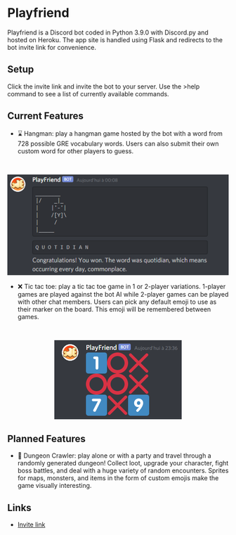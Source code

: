 # Playfriend
Playfriend is a Discord bot coded in Python 3.9.0 with Discord.py and hosted on Heroku. The app site is handled using Flask and redirects to the bot invite link for convenience.

## Setup
Click the invite link and invite the bot to your server. Use the >help command to see a list of currently available commands.

## Current Features
*   :hourglass: Hangman: play a hangman game hosted by the bot with a word from 728 possible GRE vocabulary words. Users can also submit their own custom word for other players to guess.
<br>
<p align="center" width="100%">
  <img src="Images/playfriendhm.PNG?raw=true" alt="An example hangman game.">
</p>

*   :x: Tic tac toe: play a tic tac toe game in 1 or 2-player variations. 1-player games are played against the bot AI while 2-player games can be played with other chat members. Users can pick any default emoji to use as their marker on the board. This emoji will be remembered between games.
<br>
<p align="center" width="100%">
  <img src="Images/playfriendtt.PNG?raw=true" alt="An example tic tac toe board.">
</p>

## Planned Features
*   :game_die: Dungeon Crawler: play alone or with a party and travel through a randomly generated dungeon! Collect loot, upgrade your character, fight boss battles, and deal with a huge variety of random encounters. Sprites for maps, monsters, and items in the form of custom emojis make the game visually interesting. 

## Links
*   [Invite link](https://discord.com/api/oauth2/authorize?client_id=785345529722175498&permissions=470080&scope=bot)
